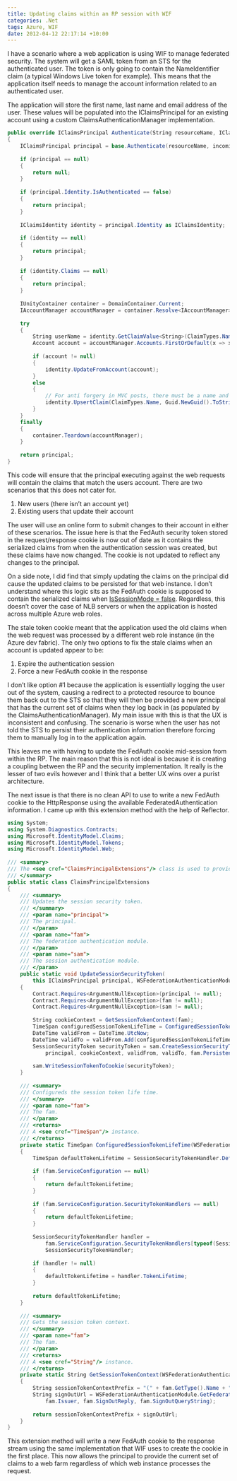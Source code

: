 ```yaml
---
title: Updating claims within an RP session with WIF
categories: .Net
tags: Azure, WIF
date: 2012-04-12 22:17:14 +10:00
---
```


I have a scenario where a web application is using WIF to manage federated security. The system will get a SAML token from an STS for the authenticated user. The token is only going to contain the NameIdentifier claim (a typical Windows Live token for example). This means that the application itself needs to manage the account information related to an authenticated user.

The application will store the first name, last name and email address of the user. These values will be populated into the IClaimsPrincipal for an existing account using a custom ClaimsAuthenticationManager implementation.

<!--more-->

```csharp
public override IClaimsPrincipal Authenticate(String resourceName, IClaimsPrincipal incomingPrincipal)
{
    IClaimsPrincipal principal = base.Authenticate(resourceName, incomingPrincipal);
    
    if (principal == null)
    {
        return null;
    }
    
    if (principal.Identity.IsAuthenticated == false)
    {
        return principal;
    }
    
    IClaimsIdentity identity = principal.Identity as IClaimsIdentity;
    
    if (identity == null)
    {
        return principal;
    }
    
    if (identity.Claims == null)
    {
        return principal;
    }
    
    IUnityContainer container = DomainContainer.Current;
    IAccountManager accountManager = container.Resolve<IAccountManager>();
    
    try
    {
        String userName = identity.GetClaimValue<String>(ClaimTypes.NameIdentifier);
        Account account = accountManager.Accounts.FirstOrDefault(x => x.UserName == userName);
    
        if (account != null)
        {
            identity.UpdateFromAccount(account);
        }
        else
        {
            // For anti forgery in MVC posts, there must be a name and we want it to be unique
            identity.UpsertClaim(ClaimTypes.Name, Guid.NewGuid().ToString());
        }
    }
    finally
    {
        container.Teardown(accountManager);
    }
    
    return principal;
}
```

This code will ensure that the principal executing against the web requests will contain the claims that match the users account. There are two scenarios that this does not cater for.

1. New users (there isn’t an account yet)
1. Existing users that update their account
    
The user will use an online form to submit changes to their account in either of these scenarios. The issue here is that the FedAuth security token stored in the request/response cookie is now out of date as it contains the serialized claims from when the authentication session was created, but these claims have now changed. The cookie is not updated to reflect any changes to the principal.

On a side note, I did find that simply updating the claims on the principal did cause the updated claims to be persisted for that web instance. I don’t understand where this logic sits as the FedAuth cookie is supposed to contain the serialized claims when [IsSessionMode = false][0]. Regardless, this doesn’t cover the case of NLB servers or when the application is hosted across multiple Azure web roles.

The stale token cookie meant that the application used the old claims when the web request was processed by a different web role instance (in the Azure dev fabric). The only two options to fix the stale claims when an account is updated appear to be:

1. Expire the authentication session
1. Force a new FedAuth cookie in the response
    
I don’t like option #1 because the application is essentially logging the user out of the system, causing a redirect to a protected resource to bounce them back out to the STS so that they will then be provided a new principal that has the current set of claims when they log back in (as populated by the ClaimsAuthenticationManager). My main issue with this is that the UX is inconsistent and confusing. The scenario is worse when the user has not told the STS to persist their authentication information therefore forcing them to manually log in to the application again.

This leaves me with having to update the FedAuth cookie mid-session from within the RP. The main reason that this is not ideal is because it is creating a coupling between the RP and the security implementation. It really is the lesser of two evils however and I think that a better UX wins over a purist architecture.

The next issue is that there is no clean API to use to write a new FedAuth cookie to the HttpResponse using the available FederatedAuthentication information. I came up with this extension method with the help of Reflector.

```csharp
using System;
using System.Diagnostics.Contracts;
using Microsoft.IdentityModel.Claims;
using Microsoft.IdentityModel.Tokens;
using Microsoft.IdentityModel.Web;
    
/// <summary>
/// The <see cref="ClaimsPrincipalExtensions"/> class is used to provide extension methods for the <see cref="IClaimsPrincipal"/> interface.
/// </summary>
public static class ClaimsPrincipalExtensions
{
    /// <summary>
    /// Updates the session security token.
    /// </summary>
    /// <param name="principal">
    /// The principal. 
    /// </param>
    /// <param name="fam">
    /// The federation authentication module. 
    /// </param>
    /// <param name="sam">
    /// The session authentication module. 
    /// </param>
    public static void UpdateSessionSecurityToken(
        this IClaimsPrincipal principal, WSFederationAuthenticationModule fam, SessionAuthenticationModule sam)
    {
        Contract.Requires<ArgumentNullException>(principal != null);
        Contract.Requires<ArgumentNullException>(fam != null);
        Contract.Requires<ArgumentNullException>(sam != null);
    
        String cookieContext = GetSessionTokenContext(fam);
        TimeSpan configuredSessionTokenLifeTime = ConfiguredSessionTokenLifeTime(fam);
        DateTime validFrom = DateTime.UtcNow;
        DateTime validTo = validFrom.Add(configuredSessionTokenLifeTime);
        SessionSecurityToken securityToken = sam.CreateSessionSecurityToken(
            principal, cookieContext, validFrom, validTo, fam.PersistentCookiesOnPassiveRedirects);
    
        sam.WriteSessionTokenToCookie(securityToken);
    }
    
    /// <summary>
    /// Configureds the session token life time.
    /// </summary>
    /// <param name="fam">
    /// The fam. 
    /// </param>
    /// <returns>
    /// A <see cref="TimeSpan"/> instance. 
    /// </returns>
    private static TimeSpan ConfiguredSessionTokenLifeTime(WSFederationAuthenticationModule fam)
    {
        TimeSpan defaultTokenLifetime = SessionSecurityTokenHandler.DefaultTokenLifetime;
    
        if (fam.ServiceConfiguration == null)
        {
            return defaultTokenLifetime;
        }
    
        if (fam.ServiceConfiguration.SecurityTokenHandlers == null)
        {
            return defaultTokenLifetime;
        }
    
        SessionSecurityTokenHandler handler =
            fam.ServiceConfiguration.SecurityTokenHandlers[typeof(SessionSecurityToken)] as
            SessionSecurityTokenHandler;
    
        if (handler != null)
        {
            defaultTokenLifetime = handler.TokenLifetime;
        }
    
        return defaultTokenLifetime;
    }
    
    /// <summary>
    /// Gets the session token context.
    /// </summary>
    /// <param name="fam">
    /// The fam. 
    /// </param>
    /// <returns>
    /// A <see cref="String"/> instance. 
    /// </returns>
    private static String GetSessionTokenContext(WSFederationAuthenticationModule fam)
    {
        String sessionTokenContextPrefix = "(" + fam.GetType().Name + ")";
        String signOutUrl = WSFederationAuthenticationModule.GetFederationPassiveSignOutUrl(
            fam.Issuer, fam.SignOutReply, fam.SignOutQueryString);
    
        return sessionTokenContextPrefix + signOutUrl;
    }
}
```

This extension method will write a new FedAuth cookie to the response stream using the same implementation that WIF uses to create the cookie in the first place. This now allows the principal to provide the current set of claims to a web farm regardless of which web instance processes the request.

[0]: http://blogs.msdn.com/b/vbertocci/archive/2010/05/26/your-fedauth-cookies-on-a-diet-issessionmode-true.aspx
